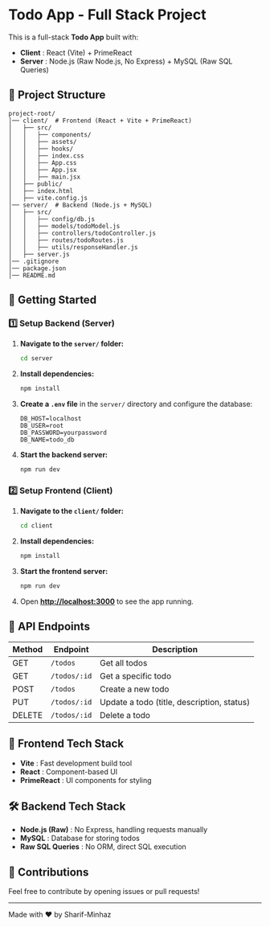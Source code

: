 # Todo App - Full Stack Project

This is a full-stack **Todo App** built with:

-   **Client** : React (Vite) + PrimeReact
-   **Server** : Node.js (Raw Node.js, No Express) + MySQL (Raw SQL Queries)

## 📂 Project Structure

```
project-root/
│── client/  # Frontend (React + Vite + PrimeReact)
│   ├── src/
│   │   ├── components/
│   │   ├── assets/
│   │   ├── hooks/
│   │   ├── index.css
│   │   ├── App.css
│   │   ├── App.jsx
│   │   ├── main.jsx
│   ├── public/
│   ├── index.html
│   ├── vite.config.js
│── server/  # Backend (Node.js + MySQL)
│   ├── src/
│   │   ├── config/db.js
│   │   ├── models/todoModel.js
│   │   ├── controllers/todoController.js
│   │   ├── routes/todoRoutes.js
│   │   ├── utils/responseHandler.js
│   ├── server.js
│── .gitignore
│── package.json
│── README.md
```

## 🚀 Getting Started

### 1️⃣ Setup Backend (Server)

1. **Navigate to the `server/` folder:**
    ```sh
    cd server
    ```
2. **Install dependencies:**
    ```sh
    npm install
    ```
3. **Create a `.env` file** in the `server/` directory and configure the database:
    ```env
    DB_HOST=localhost
    DB_USER=root
    DB_PASSWORD=yourpassword
    DB_NAME=todo_db
    ```
4. **Start the backend server:**
    ```sh
    npm run dev
    ```

### 2️⃣ Setup Frontend (Client)

1. **Navigate to the `client/` folder:**
    ```sh
    cd client
    ```
2. **Install dependencies:**
    ```sh
    npm install
    ```
3. **Start the frontend server:**
    ```sh
    npm run dev
    ```
4. Open **[http://localhost:3000](http://localhost:3000/)** to see the app running.

## 📌 API Endpoints

| Method | Endpoint     | Description                                |
| ------ | ------------ | ------------------------------------------ |
| GET    | `/todos`     | Get all todos                              |
| GET    | `/todos/:id` | Get a specific todo                        |
| POST   | `/todos`     | Create a new todo                          |
| PUT    | `/todos/:id` | Update a todo (title, description, status) |
| DELETE | `/todos/:id` | Delete a todo                              |

## 🎨 Frontend Tech Stack

-   **Vite** : Fast development build tool
-   **React** : Component-based UI
-   **PrimeReact** : UI components for styling

## 🛠 Backend Tech Stack

-   **Node.js (Raw)** : No Express, handling requests manually
-   **MySQL** : Database for storing todos
-   **Raw SQL Queries** : No ORM, direct SQL execution

## 🤝 Contributions

Feel free to contribute by opening issues or pull requests!

---

Made with ❤️ by Sharif-Minhaz
